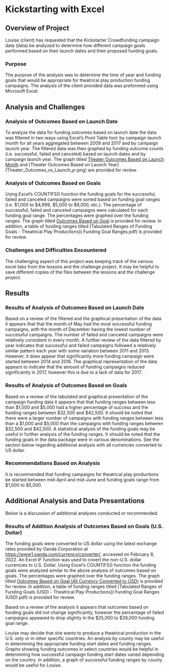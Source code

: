 # Kickstarting with Excel

## Overview of Project
Louise (client) has requested that the Kickstarter Crowdfunding campaign data (data) be analyzed to determine how different campaign goals performed based on their launch dates and their proposed funding goals. 

### Purpose
The purpose of the analysis was to determine the time of year and funding goals that would be appropriate for theatrical play production funding campaigns. The analysis of the client provided data was preformed using Microsoft Excel.

## Analysis and Challenges

### Analysis of Outcomes Based on Launch Date
To analyze the data for funding outcomes based on launch date the data was filtered in two ways using Excel’s Pivot Table tool: by campaign launch month for all years aggregated between 2009 and 2017 and by campaign launch year.  The filtered data was then graphed by funding outcome counts (i.e. successful, failed and canceled) based on launch dates and by campaign launch year.  The graph titled [Theater Outcomes Based on Launch Month]( Theater_Outcomes_vs_Launch_month.png) and [Theater Outcomes Based on Launch Year] (Theater_Outcomes_vs_Launch_yr.png) are provided for review.


### Analysis of Outcomes Based on Goals
Using Excel’s COUNTIFS() function the funding goals for the successful, failed and canceled campaigns were sorted based on funding goal ranges (i.e. $1,000 to $4,999, $5,000 to $9,000, etc.).  The percentage of successful, failed and canceled campaigns were calculated for each funding goal range. The percentages were graphed over the funding ranges.  The graph titled [Outcomes Based on Goal]( Outcomes_vs_Goals.png) is provided for review. In addition, a table of funding ranges titled [Tabulated Ranges of Funding Goals - Theatrical Play Productions]( Funding Goal Ranges.pdf) is provided for review.  

### Challenges and Difficulties Encountered

The challenging aspect of this project was keeping track of the various excel tabs from the lessons and the challenge project.  It may be helpful to save different copies of the files between the lessons and the challenge project.  

## Results

### Results of Analysis of Outcomes Based on Launch Date

Based on a review of the filtered and the graphical presentation of the data it appears that that the month of May had the most successful funding campaigns, with the month of December having the lowest number of successful campaigns.  The number of failed and canceled campaigns were relatively consistent in every month. A further review of the data filtered by year indicates that successful and failed campaigns followed a relatively similar pattern each year with some variation between 2011 and 2013. However, it does appear that significantly more funding campaign were started between 2014 and 2016. The graphical representation of the data appears to indicate that the amount of funding campaigns reduced significantly in 2017, however this is due to a lack of data for 2017.   

### Results of Analysis of Outcomes Based on Goals

Based on a review of the tabulated and graphical presentation of the campaign funding data it appears that that funding ranges between less than $1,000 and $5,000 had a higher percentage of success and the funding ranges between $32,500 and $42,500.  It should be noted that there were a larger number of campaigns with funding ranges between less than a $1,000 and $5,000 than the campaigns with funding ranges between $32,500 and $42,500.  A statistical analysis of the funding goals may be useful in further analysis of the funding ranges. It should be noted that the funding goals in the data package were in various denominations.  See the section below regarding additional analysis with all currencies converted to US dollar. 

### Recommendations Based on Analysis

It is recommended that funding campaigns for theatrical play productions be started between mid-April and mid-June and funding goals range from $1,000 to $5,000.

## Additional Analysis and Data Presentations

Below is a discussion of additional analyses conducted or recommended. 

### Results of Addition Analysis of Outcomes Based on Goals (U.S. Dollar)

The funding goals were converted to US dollar using the latest exchange rates provided by Oanda Corporation at https://www1.oanda.com/currency/converter/, accessed on February 8, 2022.  An Excel IF function was used to covert the non-U.S. dollar currencies to U.S. Dollar.  Using Excel’s COUNTIFS() function the funding goals were analyzed similar to the above analysis of outcomes based on goals.  The percentages were graphed over the funding ranges.  The graph titled [Outcomes Based on Goal (All Currency Converted to USD)]( Outcomes_vs_Goals(USD).png) is provided for review. In addition, a table of funding ranges titled [Tabulated Ranges of Funding Goals (USD) - Theatrical Play Productions]( Funding Goal Ranges (USD).pdf) is provided for review.  

Based on a review of the analysis it appears that outcomes based on funding goals did not change significantly, however the percentage of failed campaigns appeared to drop slightly in the $25,000 to $29,000 funding goal range.  

Louise may decide that she wants to produce a theatrical production in the U.S. only or in other specific countries.  An analysis by county may be useful in determining the appropriate funding start dates and funding ranges.   Graphs showing funding outcomes in select countries would be helpful in determining how successful campaign funding start dates varied depending on the country.  In addition, a graph of successful funding ranges by county would be useful for Louise.

